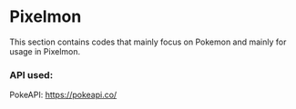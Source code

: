 # Pixelmon
This section contains codes that mainly focus on Pokemon and mainly for usage in Pixelmon.

### API used:
PokeAPI: https://pokeapi.co/